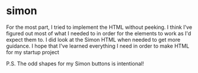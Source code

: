 # simon

For the most part, I tried to implement the HTML without peeking. I think I've figured out most of what I needed to in order for the elements to work as I'd expect them to. I did look at the Simon HTML when needed to get more guidance. I hope that I've learned everything I need in order to make HTML for my startup project

P.S. The odd shapes for my Simon buttons is intentional!
